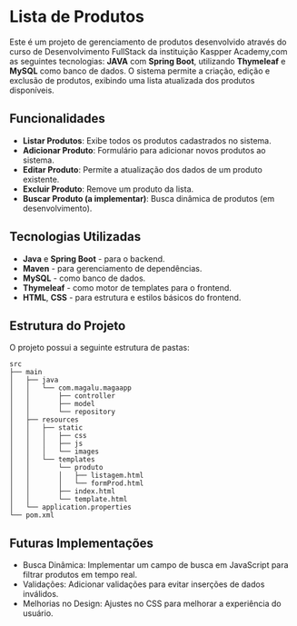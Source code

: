 # Lista de Produtos

Este é um projeto de gerenciamento de produtos desenvolvido através do curso de Desenvolvimento FullStack da instituição Kaspper Academy,com as seguintes tecnologias: 
**JAVA** com **Spring Boot**, utilizando **Thymeleaf** e **MySQL** como banco de dados. 
O sistema permite a criação, edição e exclusão de produtos, exibindo uma lista atualizada dos produtos disponíveis.

## Funcionalidades

- **Listar Produtos**: Exibe todos os produtos cadastrados no sistema.
- **Adicionar Produto**: Formulário para adicionar novos produtos ao sistema.
- **Editar Produto**: Permite a atualização dos dados de um produto existente.
- **Excluir Produto**: Remove um produto da lista.
- **Buscar Produto (a implementar)**: Busca dinâmica de produtos (em desenvolvimento).

## Tecnologias Utilizadas

- **Java** e **Spring Boot** - para o backend.
- **Maven** - para gerenciamento de dependências.
- **MySQL** - como banco de dados.
- **Thymeleaf** - como motor de templates para o frontend.
- **HTML**, **CSS** - para estrutura e estilos básicos do frontend.

## Estrutura do Projeto

O projeto possui a seguinte estrutura de pastas:

```plaintext
src
├── main
│   ├── java
│   │   └── com.magalu.magaapp
│   │       ├── controller
│   │       ├── model
│   │       └── repository
│   ├── resources
│   │   ├── static
│   │   │   ├── css
│   │   │   ├── js
│   │   │   └── images
│   │   └── templates
│   │       └── produto
│   │       │   ├── listagem.html
│   │       │   └── formProd.html
│   │       ├── index.html
│   │       └── template.html
│   └── application.properties
└── pom.xml
```

## Futuras Implementações

   - Busca Dinâmica: Implementar um campo de busca em JavaScript para filtrar produtos em tempo real.
   - Validações: Adicionar validações para evitar inserções de dados inválidos.
   - Melhorias no Design: Ajustes no CSS para melhorar a experiência do usuário.








